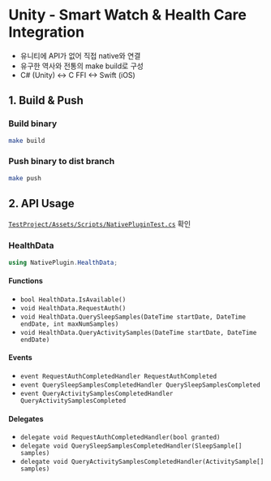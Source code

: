 # Unity - Smart Watch & Health Care Integration

-   유니티에 API가 없어 직접 native와 연결
-   유구한 역사와 전통의 make build로 구성
-   C# (Unity) <-> C FFI <-> Swift (iOS)

## 1. Build & Push

### Build binary

```bash
make build
```

### Push binary to dist branch

```bash
make push
```

## 2. API Usage

[`TestProject/Assets/Scripts/NativePluginTest.cs`](TestProject/Assets/Scripts/NativePluginTest.cs) 확인

### HealthData

```csharp
using NativePlugin.HealthData;
```

#### Functions

-   `bool HealthData.IsAvailable()`
-   `void HealthData.RequestAuth()`
-   `void HealthData.QuerySleepSamples(DateTime startDate, DateTime endDate, int maxNumSamples)`
-   `void HealthData.QueryActivitySamples(DateTime startDate, DateTime endDate)`

#### Events

-   `event RequestAuthCompletedHandler RequestAuthCompleted`
-   `event QuerySleepSamplesCompletedHandler QuerySleepSamplesCompleted`
-   `event QueryActivitySamplesCompletedHandler QueryActivitySamplesCompleted`

#### Delegates

-   `delegate void RequestAuthCompletedHandler(bool granted)`
-   `delegate void QuerySleepSamplesCompletedHandler(SleepSample[] samples)`
-   `delegate void QueryActivitySamplesCompletedHandler(ActivitySample[] samples)`
